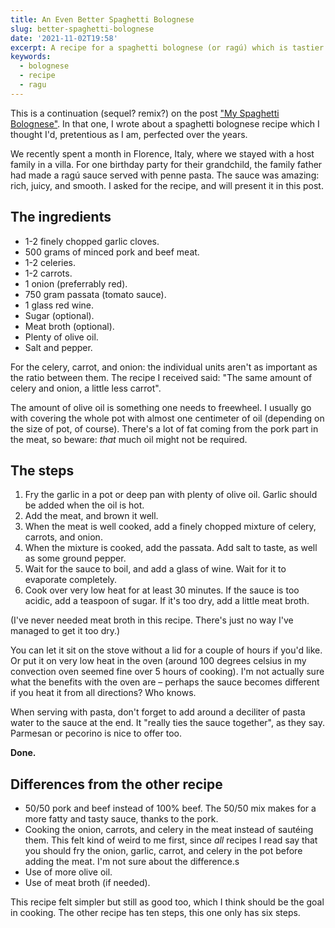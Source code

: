 ```yaml
---
title: An Even Better Spaghetti Bolognese
slug: better-spaghetti-bolognese
date: '2021-11-02T19:58'
excerpt: A recipe for a spaghetti bolognese (or ragú) which is tastier than an earlier version I published – and simpler!
keywords:
  - bolognese
  - recipe
  - ragu
---
```


This is a continuation (sequel? remix?) on the post ["My Spaghetti Bolognese"](/writings/my-spaghetti-bolognese). In that one, I wrote about a spaghetti bolognese recipe which I thought I'd, pretentious as I am, perfected over the years.

We recently spent a month in Florence, Italy, where we stayed with a host family in a villa. For one birthday party for their grandchild, the family father had made a ragú sauce served with penne pasta. The sauce was amazing: rich, juicy, and smooth. I asked for the recipe, and will present it in this post.

## The ingredients

- 1-2 finely chopped garlic cloves.
- 500 grams of minced pork and beef meat.
- 1-2 celeries.
- 1-2 carrots.
- 1 onion (preferrably red).
- 750 gram passata (tomato sauce).
- 1 glass red wine.
- Sugar (optional).
- Meat broth (optional).
- Plenty of olive oil.
- Salt and pepper.

For the celery, carrot, and onion: the individual units aren't as important as the ratio between them. The recipe I received said: "The same amount of celery and onion, a little less carrot".

The amount of olive oil is something one needs to freewheel. I usually go with covering the whole pot with almost one centimeter of oil (depending on the size of pot, of course). There's a lot of fat coming from the pork part in the meat, so beware: _that_ much oil might not be required.

## The steps

1. Fry the garlic in a pot or deep pan with plenty of olive oil. Garlic should be added when the oil is hot.
2. Add the meat, and brown it well.
3. When the meat is well cooked, add a finely chopped mixture of celery, carrots, and onion.
4. When the mixture is cooked, add the passata. Add salt to taste, as well as some ground pepper.
5. Wait for the sauce to boil, and add a glass of wine. Wait for it to evaporate completely.
6. Cook over very low heat for at least 30 minutes. If the sauce is too acidic, add a teaspoon of sugar. If it's too dry, add a little meat broth.

(I've never needed meat broth in this recipe. There's just no way I've managed to get it too dry.)

You can let it sit on the stove without a lid for a couple of hours if you'd like. Or put it on very low heat in the oven (around 100 degrees celsius in my convection oven seemed fine over 5 hours of cooking). I'm not actually sure what the benefits with the oven are – perhaps the sauce becomes different if you heat it from all directions? Who knows.

When serving with pasta, don't forget to add around a deciliter of pasta water to the sauce at the end. It "really ties the sauce together", as they say. Parmesan or pecorino is nice to offer too.

**Done.**

## Differences from the other recipe

- 50/50 pork and beef instead of 100% beef. The 50/50 mix makes for a more fatty and tasty sauce, thanks to the pork.
- Cooking the onion, carrots, and celery in the meat instead of sautéing them. This felt kind of weird to me first, since _all_ recipes I read say that you should fry the onion, garlic, carrot, and celery in the pot before adding the meat. I'm not sure about the difference.s
- Use of more olive oil.
- Use of meat broth (if needed).

This recipe felt simpler but still as good too, which I think should be the goal in cooking. The other recipe has ten steps, this one only has six steps.
